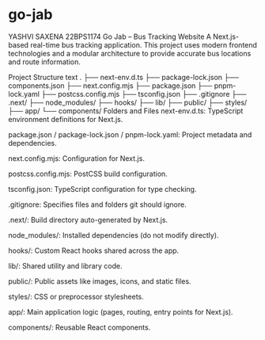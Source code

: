 # go-jab
YASHVI SAXENA 22BPS1174
Go Jab – Bus Tracking Website
A Next.js-based real-time bus tracking application. This project uses modern frontend technologies and a modular architecture to provide accurate bus locations and route information.

Project Structure
text
.
├── next-env.d.ts
├── package-lock.json
├── components.json
├── next.config.mjs
├── package.json
├── pnpm-lock.yaml
├── postcss.config.mjs
├── tsconfig.json
├── .gitignore
├── .next/
├── node_modules/
├── hooks/
├── lib/
├── public/
├── styles/
├── app/
└── components/
Folders and Files
next-env.d.ts: TypeScript environment definitions for Next.js.

package.json / package-lock.json / pnpm-lock.yaml: Project metadata and dependencies.

next.config.mjs: Configuration for Next.js.

postcss.config.mjs: PostCSS build configuration.

tsconfig.json: TypeScript configuration for type checking.

.gitignore: Specifies files and folders git should ignore.

.next/: Build directory auto-generated by Next.js.

node_modules/: Installed dependencies (do not modify directly).

hooks/: Custom React hooks shared across the app.

lib/: Shared utility and library code.

public/: Public assets like images, icons, and static files.

styles/: CSS or preprocessor stylesheets.

app/: Main application logic (pages, routing, entry points for Next.js).

components/: Reusable React components.
